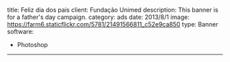 title: Feliz dia dos pais
client: Fundação Unimed
description: This banner is for a father's day campaign.
category: ads
date: 2013/8/1
image: https://farm6.staticflickr.com/5781/21491566811_c52e9ca850
type: Banner
software:
- Photoshop
---
